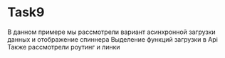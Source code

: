 # Task9
В данном примере мы рассмотрели вариант асинхронной загрузки данных и отображение спиннера
Выделение функций загрузки в Api
Также рассмотрели роутинг и линки
